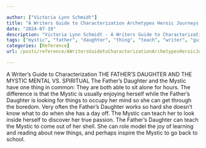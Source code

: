 ```yaml
---

author: ["Victoria Lynn Schmidt"]
title: "A Writers Guide to Characterization Archetypes Heroic Journeys and Other Elements of Dynamic Character Development - part0007_split_016.html"
date: "2024-07-19"
description: "Victoria Lynn Schmidt - A Writers Guide to Characterization Archetypes Heroic Journeys and Other Elements of Dynamic Character Development"
tags: ["mystic", "father", "daughter", "thing", "teach", "writer", "guide", "characterization", "mental", "v", "spiritual", "one", "common", "able", "sit", "alone", "hour", "difference", "usually", "enjoying", "looking", "occupy", "mind", "get", "boredom"]
categories: [Reference]
url: /posts/reference/AWritersGuidetoCharacterizationArchetypesHeroicJourneysandOtherElementsofDynamicCharacterDevelopment-part0007split016html

---
```



A Writer’s Guide to Characterization
 THE FATHER’S DAUGHTER AND THE MYSTIC
MENTAL VS. SPIRITUAL
The Father’s Daughter and the Mystic have one thing in common: They are both able to sit alone for hours. The difference is that the Mystic is usually enjoying herself while the Father’s Daughter is looking for things to occupy her mind so she can get through the boredom.
Very often the Father’s Daughter works so hard she doesn’t know what to do when she has a day off. The Mystic can teach her to look inside herself to discover her true passion.
The Father’s Daughter can teach the Mystic to come out of her shell. She can role model the joy of learning and reading about new things, and perhaps inspire the Mystic to go back to school.
